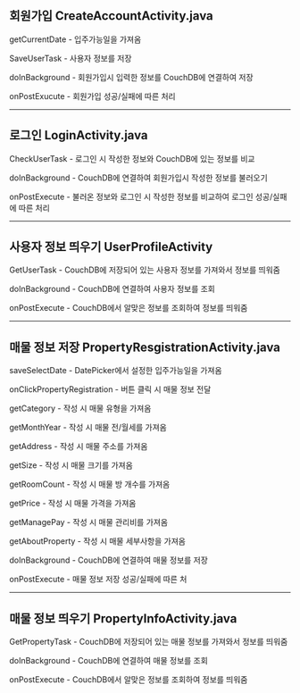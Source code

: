 ## 회원가입 CreateAccountActivity.java
getCurrentDate - 입주가능일을 가져옴

SaveUserTask - 사용자 정보를 저장

doInBackground - 회원가입시 입력한 정보를 CouchDB에 연결하여 저장

onPostExucute - 회원가입 성공/실패에 따른 처리

---
## 로그인 LoginActivity.java
CheckUserTask - 로그인 시 작성한 정보와 CouchDB에 있는 정보를 비교

doInBackground - CouchDB에 연결하여 회원가입시 작성한 정보를 불러오기

onPostExecute - 불러온 정보와 로그인 시 작성한 정보를 비교하여 로그인 성공/실패에 따른 처리

---
## 사용자 정보 띄우기 UserProfileActivity
GetUserTask - CouchDB에 저장되어 있는 사용자 정보를 가져와서 정보를 띄워줌

doInBackground - CouchDB에 연결하여 사용자 정보를 조회

onPostExecute - CouchDB에서 알맞은 정보를 조회하여 정보를 띄워줌

---

## 매물 정보 저장 PropertyResgistrationActivity.java
saveSelectDate - DatePicker에서 설정한 입주가능일을 가져옴

onClickPropertyRegistration - 버튼 클릭 시 매물 정보 전달

getCategory - 작성 시 매물 유형을 가져옴

getMonthYear - 작성 시 매물 전/월세를 가져옴

getAddress - 작성 시 매물 주소를 가져옴

getSize - 작성 시 매물 크기를 가져옴

getRoomCount - 작성 시 매물 방 개수를 가져옴

getPrice - 작성 시 매물 가격을 가져옴

getManagePay - 작성 시 매물 관리비를 가져옴

getAboutProperty - 작성 시 매물 세부사항을 가져옴

doInBackground - CouchDB에 연결하여 매물 정보를 저장

onPostExecute - 매물 정보 저장 성공/실패에 따른 처

---
## 매물 정보 띄우기 PropertyInfoActivity.java
GetPropertyTask - CouchDB에 저장되어 있는 매물 정보를 가져와서 정보를 띄워줌

doInBackground - CouchDB에 연결하여 매물 정보를 조회

onPostExecute - CouchDB에서 알맞은 정보를 조회하여 정보를 띄워줌
